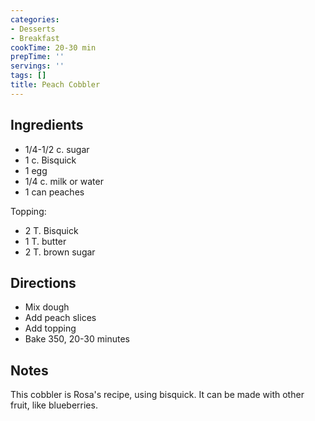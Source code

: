 ```yaml
---
categories:
- Desserts
- Breakfast
cookTime: 20-30 min
prepTime: ''
servings: ''
tags: []
title: Peach Cobbler
---
```


## Ingredients 

* 1/4-1/2 c. sugar
* 1 c. Bisquick
* 1 egg
* 1/4 c. milk or water
* 1 can peaches

Topping:

* 2 T. Bisquick
* 1 T. butter
* 2 T. brown sugar

## Directions 

* Mix dough
* Add peach slices
* Add topping
* Bake 350, 20-30 minutes

## Notes 

This cobbler is Rosa's recipe, using bisquick. It can be made with other fruit, like blueberries.